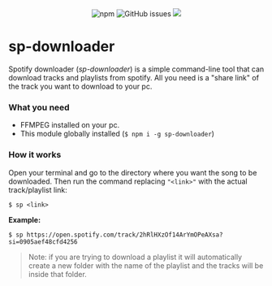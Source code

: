 <div align="center">
  <img alt="npm" src="https://img.shields.io/npm/v/sp-downloader?color=3388ff&style=plastic">
  <img alt="GitHub issues" src="https://img.shields.io/github/issues/juojo/sp-downloader?style=plastic">
  <img src="https://img.shields.io/badge/status-in_development-critical?style=plastic"> 
</div>

# sp-downloader

Spotify downloader (*sp-downloader*) is a simple command-line tool that can download tracks and playlists from spotify. All you need is a "share link" of the track you want to download to your pc.

### What you need

* FFMPEG installed on your pc.
* This module globally installed (`$ npm i -g sp-downloader`)

### How it works

Open your terminal and go to the directory where you want the song to be downloaded. Then run the command replacing `"<link>"` with the actual track/playlist link:
```
$ sp <link>
```
**Example:**
```
$ sp https://open.spotify.com/track/2hRlHXzOf14ArYmOPeAXsa?si=0905aef48cfd4256
```
> Note: if you are trying to download a playlist it will automatically create a new folder with the name of the playlist and the tracks will be inside that folder.
